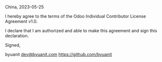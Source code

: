 China, 2023-05-25

I hereby agree to the terms of the Odoo Individual Contributor License Agreement v1.0.

I declare that I am authorized and able to make this agreement and sign this declaration.

Signed,

byuanit dev@byuanit.com https://github.com/byuanit
